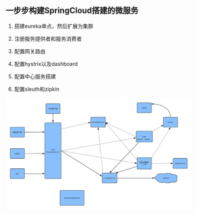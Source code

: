 ## 一步步构建SpringCloud搭建的微服务
1. 搭建eureka单点，然后扩展为集群

2. 注册服务提供者和服务消费者

3. 配置网关路由

4. 配置hystrix以及dashboard

5. 配置中心服务搭建

6. 配置sleuth和zipkin

![spring-cloud](https://github.com/xuguangwu/xuguangwu.github.io/blob/master/img/in-post/springcloud/springcloud.jpg?raw=true)